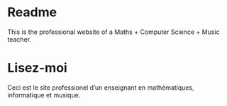 # Readme
This is the professional website of a Maths + Computer Science + Music teacher.

# Lisez-moi
Ceci est le site professionel d’un enseignant en mathématiques, informatique et musique.